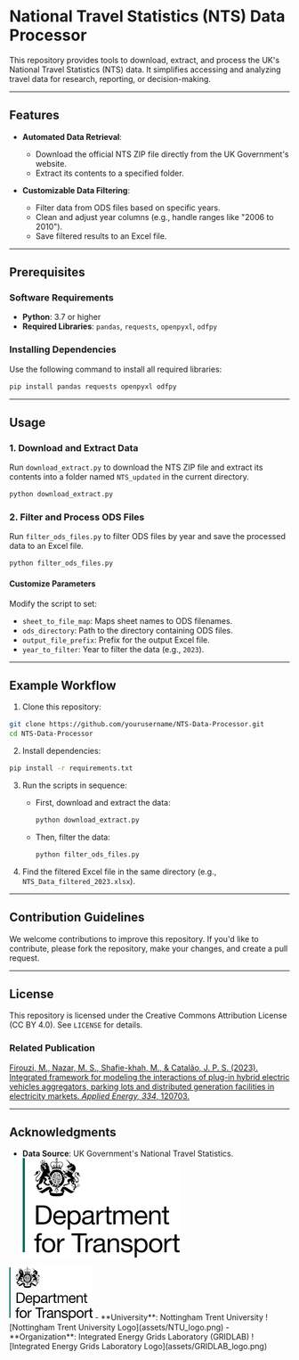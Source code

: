 # National Travel Statistics (NTS) Data Processor

This repository provides tools to download, extract, and process the UK's National Travel Statistics (NTS) data. It simplifies accessing and analyzing travel data for research, reporting, or decision-making.



---

## Features

- **Automated Data Retrieval**: 
  - Download the official NTS ZIP file directly from the UK Government's website.
  - Extract its contents to a specified folder.

- **Customizable Data Filtering**:
  - Filter data from ODS files based on specific years.
  - Clean and adjust year columns (e.g., handle ranges like "2006 to 2010").
  - Save filtered results to an Excel file.

---

## Prerequisites

### Software Requirements
- **Python**: 3.7 or higher
- **Required Libraries**: `pandas`, `requests`, `openpyxl`, `odfpy`

### Installing Dependencies
Use the following command to install all required libraries:

```bash
pip install pandas requests openpyxl odfpy
```

---

## Usage

### 1. Download and Extract Data
Run `download_extract.py` to download the NTS ZIP file and extract its contents into a folder named `NTS_updated` in the current directory.

```bash
python download_extract.py
```

### 2. Filter and Process ODS Files
Run `filter_ods_files.py` to filter ODS files by year and save the processed data to an Excel file.

```bash
python filter_ods_files.py
```

#### Customize Parameters
Modify the script to set:
- `sheet_to_file_map`: Maps sheet names to ODS filenames.
- `ods_directory`: Path to the directory containing ODS files.
- `output_file_prefix`: Prefix for the output Excel file.
- `year_to_filter`: Year to filter the data (e.g., `2023`).

---

## Example Workflow

1. Clone this repository:

```bash
git clone https://github.com/yourusername/NTS-Data-Processor.git
cd NTS-Data-Processor
```

2. Install dependencies:

```bash
pip install -r requirements.txt
```

3. Run the scripts in sequence:
   - First, download and extract the data:

     ```bash
     python download_extract.py
     ```

   - Then, filter the data:

     ```bash
     python filter_ods_files.py
     ```

4. Find the filtered Excel file in the same directory (e.g., `NTS_Data_filtered_2023.xlsx`).

---

## Contribution Guidelines

We welcome contributions to improve this repository. If you'd like to contribute, please fork the repository, make your changes, and create a pull request.

---

## License

This repository is licensed under the Creative Commons Attribution License (CC BY 4.0). See `LICENSE` for details.

### Related Publication
[Firouzi, M., Nazar, M. S., Shafie-khah, M., & Catalão, J. P. S. (2023). Integrated framework for modeling the interactions of plug-in hybrid electric vehicles aggregators, parking lots and distributed generation facilities in electricity markets. *Applied Energy, 334*, 120703.](https://doi.org/10.1016/j.apenergy.2023.120703)

---

## Acknowledgments

- **Data Source**: UK Government's National Travel Statistics.
![Department for Transport Logo](assets/DfT_logo.png)
<img src="assets/DfT_logo.png" alt="Department for Transport Logo" width="150">
- **University**: Nottingham Trent University 
![Nottingham Trent University Logo](assets/NTU_logo.png)
- **Organization**: Integrated Energy Grids Laboratory (GRIDLAB)
![Integrated Energy Grids Laboratory Logo](assets/GRIDLAB_logo.png)


